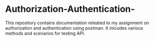 # Authorization-Authentication-
This repository contains documentation releated to my assignment on authorization and authentication using postman. It inlcudes various methods and scenarios for testing API.
